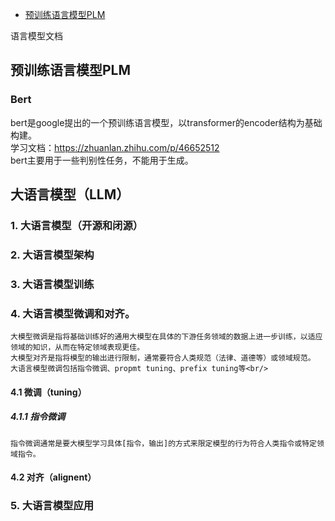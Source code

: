 - [预训练语言模型PLM](#预训练语言模型PLM) <br/>

语言模型文档
## 预训练语言模型PLM
### Bert
bert是google提出的一个预训练语言模型，以transformer的encoder结构为基础构建。  
学习文档：https://zhuanlan.zhihu.com/p/46652512   
bert主要用于一些判别性任务，不能用于生成。  
## 大语言模型（LLM）
### 1. 大语言模型（开源和闭源） 
### 2. 大语言模型架构
### 3. 大语言模型训练
### 4. 大语言模型微调和对齐。
    大模型微调是指将基础训练好的通用大模型在具体的下游任务领域的数据上进一步训练，以适应领域的知识，从而在特定领域表现更佳。
    大模型对齐是指将模型的输出进行限制，通常要符合人类规范（法律、道德等）或领域规范。
    大语言模型微调包括指令微调、propmt tuning、prefix tuning等<br/>
#### 4.1 微调（tuning）
##### 4.1.1 指令微调
    指令微调通常是要大模型学习具体[指令，输出]的方式来限定模型的行为符合人类指令或特定领域指令。
#### 4.2 对齐（alignent）
### 5. 大语言模型应用
